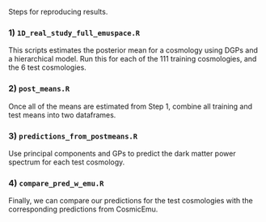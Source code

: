 
Steps for reproducing results.

### 1) `1D_real_study_full_emuspace.R`

This scripts estimates the posterior mean for a cosmology using DGPs and a hierarchical model. Run this for each of the 111 training cosmologies, and the 6 test cosmologies.

### 2) `post_means.R`

Once all of the means are estimated from Step 1, combine all training and test means into two dataframes.

### 3) `predictions_from_postmeans.R`

Use principal components and GPs to predict the dark matter power spectrum for each test cosmology. 

### 4) `compare_pred_w_emu.R`

Finally, we can compare our predictions for the test cosmologies with the corresponding predictions from CosmicEmu.